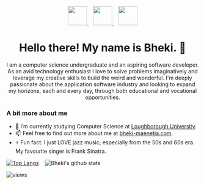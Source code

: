 <p align="center">
  <a href="https://www.linkedin.com/in/bheki-maenetja-350a95192/">
    <img src="https://simpleicons.org/icons/linkedin.svg" height="50px" width="50px" ></img>
  </a>
  &nbsp;&nbsp;
  <a href="mailto:bhekimaenetja@gmail.com">
    <img src="https://simpleicons.org/icons/gmail.svg" height="50px" width="50px"></img>
  </a>
  &nbsp;&nbsp;
  <a href="https://twitter.com/bheki_maenetja">
    <img src="https://simpleicons.org/icons/twitter.svg" height="50px" width="50px"></img>
  </a>
</p>


<h1 align="center">Hello there! My name is Bheki. 👋</h1>

<p align="center">
  I am a computer science undergraduate and an aspiring software developer. As an avid technology enthusiast I love to solve problems imaginatively and leverage my creative skills to build the weird and wonderful. I'm deeply passionate about the application software industry and looking to expand my horizons, each and every day, through both educational and vocational opportunities.
</p>

### A bit more about me

- 🌱 I’m currently studying Computer Science at [Loughborough University](https://www.lboro.ac.uk/).
- 📫 Feel free to find out more about me at [bheki-maenetja.com](http://bheki-maenetja.com).
- ⚡ Fun fact: I just LOVE jazz music; especially from the 50s and 60s era. My favourite singer is Frank Sinatra.

[![Top Langs](https://github-readme-stats.vercel.app/api/top-langs/?username=bheki-maenetja&langs_count=10&layout=compact&hide=mathematica,hlsl,shaderlab,c%23)](https://github.com/bheki-maenetja/github-readme-stats)
&nbsp;&nbsp;
![Bheki's github stats](https://github-readme-stats.vercel.app/api?username=bheki-maenetja&show_icons=true)
&nbsp;
<p align="left"> 
    <img src="https://komarev.com/ghpvc/?username=bheki-maenetja&color=blue&style=flat-square&label=Profile+Views" alt="views" /> 
</p>


